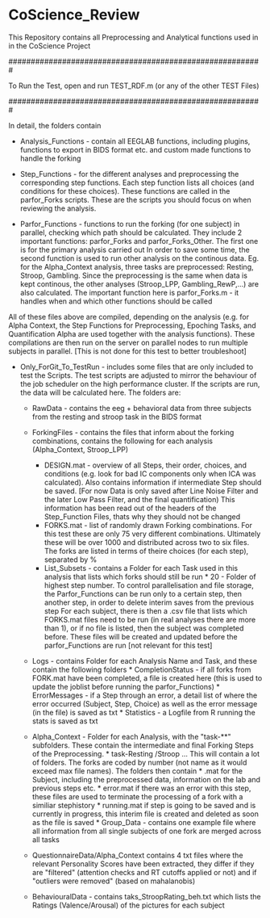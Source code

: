 # CoScience_Review

This Repository contains all Preprocessing and Analytical functions used in in the CoScience Project

######################################################### 

To Run the Test, open and run TEST_RDF.m (or any of the other TEST Files)

#########################################################


In detail, the folders contain
* Analysis_Functions - contain all EEGLAB functions, including plugins, functions to export in BIDS format etc. and custom made functions to handle the forking

* Step_Functions - for the different analyses and preprocessing the corresponding step functions. Each step function lists all choices (and conditions for these choices). These functions are called in the parfor_Forks scripts. These are the scripts you should focus on when reviewing the analysis.

* Parfor_Functions - functions to run the forking (for one subject) in parallel, checking which path should be calculated.
                    They include 2 important functions: parfor_Forks and parfor_Forks_Other. The first one is for the primary analysis carried out
                    In order to save some time, the second function is used to run other analysis on the continous data. Eg. for the Alpha_Context analysis,
                    three tasks are preprocessed: Resting, Stroop, Gambling. Since the preprocessing is the same when data is kept continous, the other analyses 
                     (Stroop_LPP,  Gambling_RewP,...) are also calculated. 
                     The important function here is parfor_Forks.m - it handles when and which other functions should be called

All of these files above are compiled, depending on the analysis (e.g. for Alpha Context, the Step Functions for Preprocessing, Epoching Tasks, and Quantification Alpha are used together with the analysis functions). These compilations are then run on the server on parallel nodes to run multiple subjects in parallel. [This is not done for this test to better troubleshoot]


* Only_ForGit_To_TestRun - includes some files that are only included to test the Scripts. The test scripts are adjusted to mirror the behaviour of the job scheduler on the high performance cluster. If the scripts are run, the data will be calculated here. The folders are:
                        
    * RawData  - contains the eeg + behavioral data from three subjects from the resting and stroop task in the BIDS format
    
    * ForkingFiles - contains the files that inform about the forking combinations, contains the following for each analysis (Alpha_Context, Stroop_LPP)
        * DESIGN.mat - overview of all Steps, their order, choices, and conditions (e.g. look for bad IC components only when ICA was calculated). 
                        Also contains information if intermediate Step should be saved. [For now Data is only saved after Line Noise Filter and the later Low Pass
                        Filter, and the final quantification)
                      This information has been read out of the headers of the Step_Function Files, thats why they should not be changed
        * FORKS.mat - list of randomly drawn Forking combinations. For this test these are only 75 very different combinations. Ultimately these will be over 1000
                      and distributed across two to six files. The forks are listed in terms of theire choices (for each step), separated by %
        * List_Subsets - contains a Folder for each Task used in this analysis that lists which forks should still be run
              * 20 - Folder of highest step number. To control parallelisation and file storage, the Parfor_Functions can be run only to a certain step, then another
                  step,  in order to delete interim saves from the previous step
                  For each subject, there is then a .csv file that lists which FORKS.mat files need to be run (in real analyses there are more than 1), or if no file
                  is listed, then the subject was completed before. These files will be created and updated before the parfor_Functions are run [not relevant for 
                  this test]
                  
     * Logs - contains Folder for each Analysis Name and Task, and these contain the following folders
             * CompletionStatus - if all forks from FORK.mat have been completed, a file is created here (this is used to update the joblist before running the
                                   parfor_Functions)
             * ErrorMessages - if a Step through an error, a detail list of where the error occurred (Subject, Step, Choice) as well as the error message (in the
                                file) is saved as txt
             * Statistics - a Logfile from R running the stats  is saved as txt
                                                         
     * Alpha_Context - Folder for each Analysis, with the "task-**" subfolders. These contain the intermediate and final Forking Steps of the 
                    Preprocessing. 
                    * task-Resting /Stroop ...
                   This will contain a lot of folders. The forks are coded by number (not name as it would exceed max file names). The folders then contain
                         * .mat for the Subject, including the preprocessed data, information on the lab and previous steps etc.
                         * error.mat if there was an error with this step, these files are used to terminate the processing of a fork with a similiar stephistory
                         * running.mat if step is going to be saved and is currently in progress, this interim file is created and deleted as soon as the file is   saved
            * Group_Data - contains one example file where all information from all single subjects of one fork are merged across all tasks
                  
    
    * QuestionnaireData/Alpha_Context contains 4 txt files where the relevant Personality Scores have been extracted, they differ if they are "filtered" (attention 
                        checks and RT cutoffs applied or not) and if "outliers were removed" (based on mahalanobis)
    
    * BehaviouralData - contains taks_StroopRating_beh.txt which lists the Ratings (Valence/Arousal) of the pictures for each subject 
      
     
         
                     
                      

